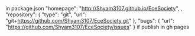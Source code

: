 in package.json
"homepage": "http://Shyam3107.github.io/EceSociety",
,
  "repository": {
    "type": "git",
    "url": "git+https://github.com/Shyam3107/EceSociety.git"
  },
  "bugs": {
    "url": "https://github.com/Shyam3107/EceSociety/issues"
  }
if publish in gh pages